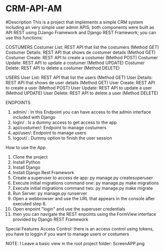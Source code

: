 # CRM-API-AM

#Description
This is a project that implements a simple CRM system including an very simple user admin APIS; both components were built as API REST using DJango Framework and Django REST Framework; you can use this functions:

COSTUMERS
Costumer List: REST API that list the costumers (Method GET)
Costumer Details: REST API that shows de costumer details (Method GET)
Costumer Create: REST API to create a costumer (Method POST)
Costumer Update: REST API to update a costumer (Method UPDATE)
Costumer Delete: REST API to delete a costumer (Method DELETE)

USERS
User List: REST API that list the users (Method GET)
User Details: REST API that shows de user details (Method GET)
User Create: REST API to create a user (Method POST)
User Update: REST API to update a user (Method UPDATE)
User Delete: REST API to delete a user (Method DELETE)


ENDPOINTS
1. admin/ : In this Endpoint you can have access to the admin interface included with Django
2. login/ : Is a dummy access to get access to the app
3. api/costumer/: Endpoint to manage costumers
4. api/user/: Endpoint to manage users
5. logout/ : Dummy option to finish the user session

How to use the App
1. Clone the project
2. Install Python
3. Install Django
4. Install Django Rest Framework
5. Create a superuser to access de app: py manage.py createsuperuser
6. Execute initial migrations command one: py manage.py make migrations
7. Execute initial migrations command two: py manage.py make migrate
8. Run Server: py manage.py runserver
9. Open a webbrowser and use the URL that appears in the console after executed step 8.
10. Open enpoint "login" and use the superuser credentials
11. then you can navigate the REST enpoints using the FormView interface provided by Django REST Framework

Special Features
Access Control: there is an access control using tokens, you have to loggin if you want to manage users or costumers

NOTE: I Leave a basic view in the root project folder: ScreenAPP.png


